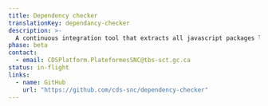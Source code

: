 ```yaml
---
title: Dependency checker
translationKey: dependancy-checker
description: >-
  A continuous integration tool that extracts all javascript packages listed in your package.json files, runs them against the tool available through (NPMS)[https://npms.io/], scores them, and creates issues in your repo alerting you if scores are too low.
phase: beta
contact:
  - email: CDSPlatform.PlateformesSNC@tbs-sct.gc.ca
status: in-flight
links:
  - name: GitHub
    url: "https://github.com/cds-snc/dependency-checker"
---
```

